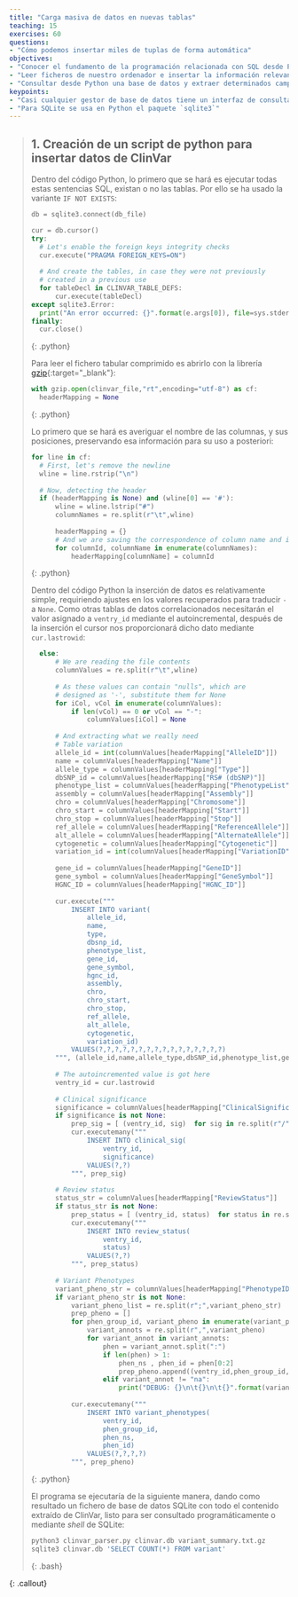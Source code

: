 ```yaml
---
title: "Carga masiva de datos en nuevas tablas"
teaching: 15
exercises: 60
questions:
- "Cómo podemos insertar miles de tuplas de forma automática"
objectives:
- "Conocer el fundamento de la programación relacionada con SQL desde Python"
- "Leer ficheros de nuestro ordenador e insertar la información relevante en una base de datos relacional"
- "Consultar desde Python una base de datos y extraer determinados campos"
keypoints:
- "Casi cualquier gestor de base de datos tiene un interfaz de consulta para ser usado desde cualquier lenguaje de programación"
- "Para SQLite se usa en Python el paquete `sqlite3`"
---
```



> ## 1. Creación de un script de python para insertar datos de ClinVar
> Dentro del código Python, lo primero que se hará es ejecutar todas estas sentencias SQL, existan o no las tablas. Por ello se ha usado la variante `IF NOT EXISTS`:
>
> ~~~python
> db = sqlite3.connect(db_file)
> 
> cur = db.cursor()
> try:
> 	# Let's enable the foreign keys integrity checks
> 	cur.execute("PRAGMA FOREIGN_KEYS=ON")
> 	
> 	# And create the tables, in case they were not previously
> 	# created in a previous use
> 	for tableDecl in CLINVAR_TABLE_DEFS:
> 		cur.execute(tableDecl)
> except sqlite3.Error:
> 	print("An error occurred: {}".format(e.args[0]), file=sys.stderr)
> finally:
> 	cur.close()
> ~~~
> {: .python}
>
> Para leer el fichero tabular comprimido es abrirlo con la librería [gzip](https://docs.python.org/3/library/gzip.html){:target="_blank"}:
>
> ~~~python
> with gzip.open(clinvar_file,"rt",encoding="utf-8") as cf:
> 	headerMapping = None
> ~~~
> {: .python}
>
> Lo primero que se hará es averiguar el nombre de las columnas, y sus posiciones, preservando esa información para su uso a posteriori:
>
> ~~~python
> for line in cf:
> 	# First, let's remove the newline
> 	wline = line.rstrip("\n")
> 	
> 	# Now, detecting the header
> 	if (headerMapping is None) and (wline[0] == '#'):
> 		wline = wline.lstrip("#")
> 		columnNames = re.split(r"\t",wline)
> 		
> 		headerMapping = {}
> 		# And we are saving the correspondence of column name and id
> 		for columnId, columnName in enumerate(columnNames):
> 			headerMapping[columnName] = columnId
> ~~~
> {: .python}
>
> Dentro del código Python la inserción de datos es relativamente simple, requiriendo ajustes en los valores recuperados para traducir `-` a `None`.
> Como otras tablas de datos correlacionados necesitarán el valor asignado a `ventry_id` mediante el autoincremental, después de la inserción
> el cursor nos proporcionará dicho dato mediante `cur.lastrowid`:
>
> ~~~python
>	else:
>		# We are reading the file contents	
>		columnValues = re.split(r"\t",wline)
>		
>		# As these values can contain "nulls", which are
>		# designed as '-', substitute them for None
>		for iCol, vCol in enumerate(columnValues):
>			if len(vCol) == 0 or vCol == "-":
>				columnValues[iCol] = None
>		
>		# And extracting what we really need
>		# Table variation
>		allele_id = int(columnValues[headerMapping["AlleleID"]])
>		name = columnValues[headerMapping["Name"]]
>		allele_type = columnValues[headerMapping["Type"]]
>		dbSNP_id = columnValues[headerMapping["RS# (dbSNP)"]]
>		phenotype_list = columnValues[headerMapping["PhenotypeList"]]
>		assembly = columnValues[headerMapping["Assembly"]]
>		chro = columnValues[headerMapping["Chromosome"]]
>		chro_start = columnValues[headerMapping["Start"]]
>		chro_stop = columnValues[headerMapping["Stop"]]
>		ref_allele = columnValues[headerMapping["ReferenceAllele"]]
>		alt_allele = columnValues[headerMapping["AlternateAllele"]]
>		cytogenetic = columnValues[headerMapping["Cytogenetic"]]
>		variation_id = int(columnValues[headerMapping["VariationID"]])
>		
>		gene_id = columnValues[headerMapping["GeneID"]]
>		gene_symbol = columnValues[headerMapping["GeneSymbol"]]
>		HGNC_ID = columnValues[headerMapping["HGNC_ID"]]
>		
>		cur.execute("""
>			INSERT INTO variant(
>				allele_id,
>				name,
>				type,
>				dbsnp_id,
>				phenotype_list,
>				gene_id,
>				gene_symbol,
>				hgnc_id,
>				assembly,
>				chro,
>				chro_start,
>				chro_stop,
>				ref_allele,
>				alt_allele,
>				cytogenetic,
>				variation_id)
>			VALUES(?,?,?,?,?,?,?,?,?,?,?,?,?,?,?,?)
>		""", (allele_id,name,allele_type,dbSNP_id,phenotype_list,gene_id,gene_symbol,HGNC_ID,assembly,chro,chro_start,chro_stop,ref_allele,alt_allele,cytogenetic,variation_id))
>		
>		# The autoincremented value is got here
>		ventry_id = cur.lastrowid
>		
>		# Clinical significance
>		significance = columnValues[headerMapping["ClinicalSignificance"]]
>		if significance is not None:
>			prep_sig = [ (ventry_id, sig)  for sig in re.split(r"/",significance) ]
>			cur.executemany("""
>				INSERT INTO clinical_sig(
>					ventry_id,
>					significance)
>				VALUES(?,?)
>			""", prep_sig)
>		
>		# Review status
>		status_str = columnValues[headerMapping["ReviewStatus"]]
>		if status_str is not None:
>			prep_status = [ (ventry_id, status)  for status in re.split(r", ",status_str) ]
>			cur.executemany("""
>				INSERT INTO review_status(
>					ventry_id,
>					status)
>				VALUES(?,?)
>			""", prep_status)
>		
>		# Variant Phenotypes
>		variant_pheno_str = columnValues[headerMapping["PhenotypeIDS"]]
>		if variant_pheno_str is not None:
>			variant_pheno_list = re.split(r";",variant_pheno_str)
>			prep_pheno = []
>			for phen_group_id, variant_pheno in enumerate(variant_pheno_list):
>				variant_annots = re.split(r",",variant_pheno)
>				for variant_annot in variant_annots:
>					phen = variant_annot.split(":")
>					if len(phen) > 1:
>						phen_ns , phen_id = phen[0:2]
>						prep_pheno.append((ventry_id,phen_group_id,phen_ns,phen_id))
>					elif variant_annot != "na":
>						print("DEBUG: {}\n\t{}\n\t{}".format(variant_annot,variant_pheno_str,line),file=sys.stderr)
>			
>			cur.executemany("""
>				INSERT INTO variant_phenotypes(
>					ventry_id,
>					phen_group_id,
>					phen_ns,
>					phen_id)
>				VALUES(?,?,?,?)
>			""", prep_pheno)
> ~~~
> {: .python}
>
> El programa se ejecutaría de la siguiente manera, dando como resultado un fichero de base de datos SQLite con todo el contenido extraído de ClinVar, listo para ser consultado programáticamente o mediante *shell* de SQLite:
>
> ~~~bash
> python3 clinvar_parser.py clinvar.db variant_summary.txt.gz
> sqlite3 clinvar.db 'SELECT COUNT(*) FROM variant'
> ~~~
> {: .bash}
>
 {: .callout}
